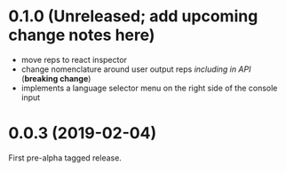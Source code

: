# 0.1.0 (Unreleased; add upcoming change notes here)

- move reps to react inspector
- change nomenclature around user output reps _including in API_ (**breaking change**)
- implements a language selector menu on the right side of the console input

# 0.0.3 (2019-02-04)

First pre-alpha tagged release.
